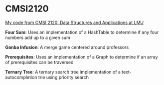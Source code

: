 # CMSI2120

<ins>My code from CMSI 2120: Data Structures and Applications at LMU</ins>

**Four Sum**: Uses an implementation of a HashTable to determine if any four numbers add up to a given sum

**Ganba Infusion**: A merge game centered around professors

**Prerequisites**: Uses an implementation of a Graph to determine if an array of prerequisites can be traversed

**Ternary Tree**: A ternary search tree implementation of a text-autocompletion trie using priority search
